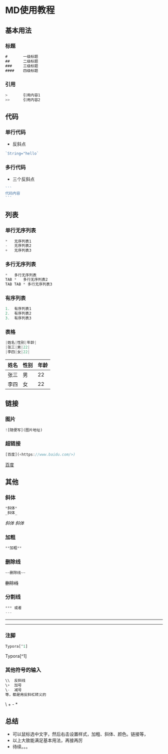 # MD使用教程

## 基本用法

### 标题

```js
#		一级标题
##		二级标题
###		三级标题
####	四级标题
```

### 引用

```js
>		引用内容1
>>		引用内容2
```

## 代码

### 单行代码

- 反斜点

```js
`String="hello`
```

### 多行代码

- 三个反斜点

```js
​```
代码内容
​```
```

## 列表

### 单行无序列表

```js
*	无序列表1	
-	无序列表2
+	无序列表3
```

### 多行无序列表

```js
*	多行无序列表
TAB	*	多行无序列表2
TAB	TAB	* 多行无序列表3
```

### 有序列表

```js
1.	有序列表1	
2.	有序列表2
3.	有序列表3
```

### 表格

```js
|姓名|性别|年龄|
|张三|男|22|
|李四|女|22|
```

| 姓名 | 性别 | 年龄 |
| ---- | ---- | ---- |
| 张三 | 男   | 22   |
| 李四 | 女   | 22   |

## 链接

### 图片

```js
![随便写](图片地址)
```

### 超链接

```js
[百度](<https://www.baidu.com/>)
```

[百度](<https://www.baidu.com/>)

## 其他

### 斜体

```js
*斜体*
_斜体_
```

*斜体*	_斜体_

### 加粗

```js
**加粗**
```

### 删除线

```js
~~删除线~~
```

~~删除线~~

### 分割线

```js
***	或者
---
```

***

---

### 注脚

```js
Typora[^1]
```

Typora[^1]

### 其他符号的输入

```js
\\	反斜线
\+	加号
\-	减号
等，都是用反斜杠转义的
```

\\	\+	\-	\*

## 总结

- 可以鼠标选中文字，然后右击设置样式，加粗、斜体、颜色。链接等，
- 以上大致能满足基本用法，再接再厉
- 待续。。。